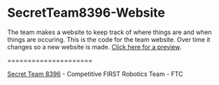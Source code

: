 SecretTeam8396-Website
=====================

The team makes a website to keep track of where things are and when things are occuring. This is the code for the team website. Over time it changes so a new website is made. [Click here for a preview](http://fTC-team-8396-secretteam.github.io/SecretTeam8396-Website/).

=====================

[Secret Team 8396]() - Competitive FIRST Robotics Team - FTC
